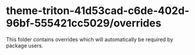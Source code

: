 # theme-triton-41d53cad-c6de-402d-96bf-555421cc5029/overrides

This folder contains overrides which will automatically be required by package users.
